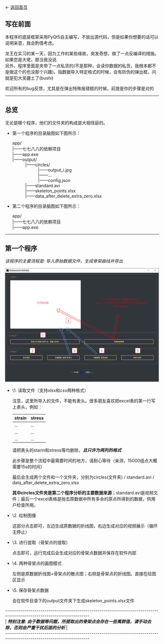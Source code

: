 <- [返回首页](index.md)

## 写在前面

  本程序的底层框架采用PyQt5自主编写，不放出源代码，但是如果你想要的话可以说明来意，我会酌情考虑。
  
  龙王在实习的某一天，因为工作的某些缘故，突发奇想，做了一点反编译的措施。如果您是大佬，那当我没说.  
  另外，程序里面是夹带了一点私货的(不是那种，会读你数据的私货，我根本都不是做这个的也没那个兴趣)。指数据导入特定格式的时候，会有防伪的弹出框，问就是犯大吴疆土了(bushi)
  
  欢迎所有的bug反馈，尤其是在弹出特殊报错框的时候，前提是你的步骤是对的

----------

## 总览

  无论是哪个程序，他们的文件夹的构成是大相径庭的。

- 第一个程序的目录脑图如下图所示：

  app/  
  |——七七八八的依赖项目  
  |——app.exe  
  |——output/  
  &emsp;&emsp;&emsp;|——circles/  
  &emsp;&emsp;&emsp;&emsp;&emsp;&emsp;|——output_i.jpg  
  &emsp;&emsp;&emsp;&emsp;&emsp;&emsp;|——...  
  &emsp;&emsp;&emsp;&emsp;&emsp;&emsp;|——config.json  
  &emsp;&emsp;&emsp;|——standard.avi  
  &emsp;&emsp;&emsp;|——skeleton_points.xlsx  
  &emsp;&emsp;&emsp;|——data_after_delete_extra_zero.xlsx  

- 第二个程序的目录脑图如下图所示：

  app/  
  |——七七八八的依赖项目  
  |——app.exe  
  
----------

## 第一个程序
  
  *该程序的主要流程是: 导入原始数据文件，生成骨架曲线并导出*

![flowchart_1](material/app_help/app1/APP1.drawio.png)

- \1. 读取文件（支持xlsx和csv两种格式）

  注意，这里所导入的文件，不能有表头。很多朋友喜欢把excel表的第一行写上表头，例如：

  | strain | stress |
  |--------|--------|
  |   ...  |   ...  |
  |   ...  |   ...  |
  |   ...  |   ...  |  

  请把表头的starin和stress等均删除，***且只许为两列的格式***

  此步骤是整个流程中最需要时间的地方，请耐心等待（亲测，15000组点大概需要15s的时间）

  最后会生成两个文件和一个文件夹，分别为circles(文件夹) / standard.avi / data_after_delete_extra_zero.xlsx

  **其中circles文件夹是第二个程序分析的主要数据来源**；standard.avi是视频文件；最后一个excel表格是抛去原数据中所有多余的原点所得到的数据，供用户检查所用。

- \2. 绘制图像
  
  这部分点击即可，左边生成原数据的折线图，右边生成对应的视频展示（循环无停止）

- \3. 进行提取（骨架点的提取）

  点击即可，运行完成后会生成对应的骨架点数据并保存在软件内部

- \4. 两种骨架点的画图模式

  左侧是原数据折线图+骨架点的散点图；右侧是骨架点的折线图。直接在绘图区显示

- \5. 保存骨架点数据

  会在软件目录下的output文件夹下生成skeleton_points.xlsx文件

\-------------------------------------------------------------------------------------------------------------------------<br>
|    ***特别注意: 由于数据等问题，所提取出的骨架点会存在一些离群值，请手动去除，否则会严重干扰后面的分析***     |<br>
\-------------------------------------------------------------------------------------------------------------------------<br>
